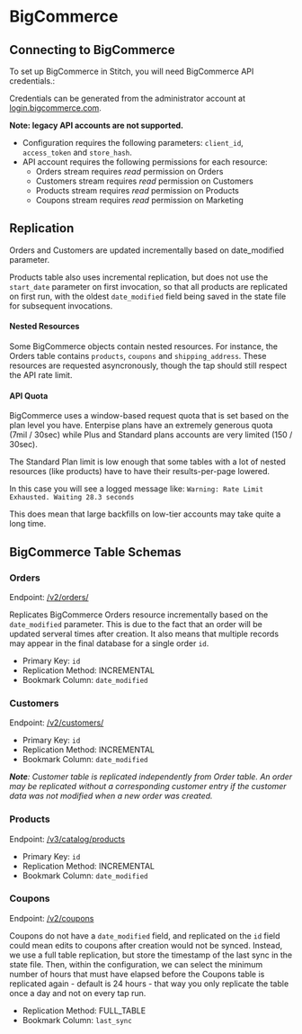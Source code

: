 # BigCommerce

## Connecting to BigCommerce

To set up BigCommerce in Stitch, you will need BigCommerce API credentials.:

Credentials can be generated from the administrator account at [login.bigcommerce.com](https://login.bigcommerce.com).

**Note: legacy API accounts are not supported.**

* Configuration requires the following parameters: `client_id`, `access_token` and `store_hash`. 
* API account requires the following permissions for each resource:
	* Orders stream requires _read_ permission on Orders
	* Customers stream requires _read_ permission on Customers
	* Products stream requires _read_ permission on Products
	* Coupons stream requires _read_ permission on Marketing



## Replication

Orders and Customers are updated incrementally based on date_modified parameter.

Products table also uses incremental replication, but does not use the `start_date` parameter on first invocation, so that all products are replicated on first run, with the oldest `date_modified` field being saved in the state file for subsequent invocations. 

#### Nested Resources

Some BigCommerce objects contain nested resources. For instance, the Orders table contains `products`, `coupons` and `shipping_address`. These resources are requested asyncronously, though the tap should still respect the API rate limit.

#### API Quota

BigCommerce uses a window-based request quota that is set based on the plan level you have. Enterpise plans have an extremely generous quota (7mil / 30sec) while Plus and Standard plans accounts are very limited (150 / 30sec).

The Standard Plan limit is low enough that some tables with a lot of nested resources (like products) have to have their results-per-page lowered.

In this case you will see a logged message like: ```Warning: Rate Limit Exhausted. Waiting 28.3 seconds```

This does mean that large backfills on low-tier accounts may take quite a long time.


## BigCommerce Table Schemas

### Orders

Endpoint: [/v2/orders/](https://developer.bigcommerce.com/api-reference/orders/orders-api)

Replicates BigCommerce Orders resource incrementally based on the `date_modified` parameter. This is due to the fact that an order will be updated serveral times after creation. It also means that multiple records may appear in the final database for a single order `id`.

* Primary Key: `id`
* Replication Method: INCREMENTAL
* Bookmark Column: `date_modified`


### Customers
Endpoint: [/v2/customers/](https://developer.bigcommerce.com/api-reference/customer-subscribers/customers-api/customers/getallcustomers)

* Primary Key: `id`
* Replication Method: INCREMENTAL
* Bookmark Column: `date_modified`

_**Note**: Customer table is replicated independently from Order table. An order may be replicated without a corresponding customer entry if the customer data was not modified when a new order was created._

### Products

Endpoint: [/v3/catalog/products](https://developer.bigcommerce.com/api-reference/catalog/catalog-api/products/getproducts)

* Primary Key: `id`
* Replication Method: INCREMENTAL
* Bookmark Column: `date_modified`

### Coupons
Endpoint: [/v2/coupons](https://developer.bigcommerce.com/api-reference/catalog/catalog-api/products/getproducts)

Coupons do not have a `date_modified` field, and replicated on the `id` field could mean edits to coupons after creation would not be synced. Instead, we use a full table replication, but store the timestamp of the last sync in the state file. Then, within the configuration, we can select the minimum number of hours that must have elapsed before the Coupons table is replicated again - default is 24 hours - that way you only replicate the table once a day and not on every tap run.


* Replication Method: FULL_TABLE
* Bookmark Column: `last_sync`

